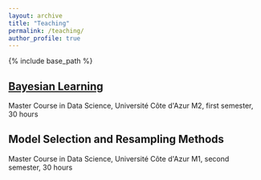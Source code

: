 ```yaml
---
layout: archive
title: "Teaching"
permalink: /teaching/
author_profile: true
---
```



{% include base_path %}

## [Bayesian Learning](/teaching/bayesian-learning/)
Master Course in Data Science, Université Côte d'Azur
M2, first semester, 30 hours


##  Model Selection and Resampling Methods
Master Course in Data Science, Université Côte d'Azur
M1, second semester, 30 hours
